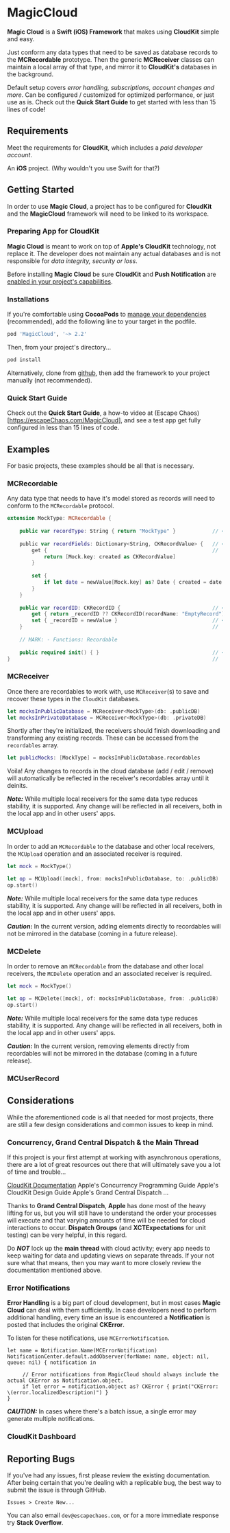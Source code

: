 # MagicCloud

**Magic Cloud** is a **Swift (iOS) Framework** that makes using **CloudKit** simple and easy.

Just conform any data types that need to be saved as database records to the **MCRecordable** prototype. Then the generic **MCReceiver** classes can maintain a local array of that type, and mirror it to **CloudKit's** databases in the background.

Default setup covers _error handling, subscriptions, account changes and more_. Can be configured / customized for optimized performance, or just use as is. Check out the **Quick Start Guide** to get started with less than 15 lines of code!

## Requirements

Meet the requirements for **CloudKit**, which includes a _paid developer account_.

An **iOS** project. (Why wouldn't you use Swift for that?)

## Getting Started

In order to use **Magic Cloud**, a project has to be configured for **CloudKit** and the **MagicCloud** framework will need to be linked to its workspace.

### Preparing App for CloudKit

**Magic Cloud** is meant to work on top of **Apple's CloudKit** technology, not replace it. The developer does not maintain any actual databases and is not responsible for _data integrity, security or loss_.

Before installing **Magic Cloud** be sure **CloudKit** and **Push Notification** are [enabled in your project's capabilities](https://developer.apple.com/library/content/documentation/DataManagement/Conceptual/CloudKitQuickStart/EnablingiCloudandConfiguringCloudKit/EnablingiCloudandConfiguringCloudKit.html).

### Installations

If you're comfortable using **CocoaPods** to [manage your dependencies](https://guides.cocoapods.org/using/getting-started.html) (recommended), add the following line to your target in the podfile. 

```ruby
pod 'MagicCloud', '~> 2.2'
```

Then, from your project's directory...

```bash
pod install
```

Alternatively, clone from [github](github.com/jalingo/MagicCloud), then add the framework to your project manually (not recommended).

### Quick Start Guide

Check out the **Quick Start Guide**, a how-to video at (Escape Chaos)[https://escapeChaos.com/MagicCloud], and see a test app get fully configured in less than 15 lines of code.

## Examples

For basic projects, these examples should be all that is necessary.

### MCRecordable

Any data type that needs to have it's model stored as records will need to conform to the `MCRecordable` protocol. 

```swift
extension MockType: MCRecordable {
    
    public var recordType: String { return "MockType" }            // <-- This string will serve as a CKRecordType.Name
    
    public var recordFields: Dictionary<String, CKRecordValue> {   // <-- This is where the properties that should be CKRecord   
        get {                                                      //     fields are updated / recovered. 
            return [Mock.key: created as CKRecordValue] 
        }
        
        set {
            if let date = newValue[Mock.key] as? Date { created = date }
        }
    }
    
    public var recordID: CKRecordID {                              // <-- This ID needs to be unique for each instance.
        get { return _recordID ?? CKRecordID(recordName: "EmptyRecord") }
        set { _recordID = newValue }                               // <-- This value needs to be saved when instances are
    }                                                              //     created from downloaded database records. 
    
    // MARK: - Functions: Recordable
    
    public required init() { }                                     // <-- This empty init is used to generate empty instances
}                                                                  //     that can then be overwritten from database records.
```

### MCReceiver

Once there are recordables to work with, use `MCReceiver`(s) to save and recover these types in the `CloudKit` databases.

```swift
let mocksInPublicDatabase = MCReceiver<MockType>(db: .publicDB)
let mocksInPrivateDatabase = MCReceiver<MockType>(db: .privateDB)
```

Shortly after they're initialized, the receivers should finish downloading and transforming any existing records. These can be accessed from the `recordables` array.

```swift
let publicMocks: [MockType] = mocksInPublicDatabase.recordables
```

Voila! Any changes to records in the cloud database (add / edit / remove) will automatically be reflected in the receiver's recordables array until it deinits.

***Note:***  While multiple local receivers for the same data type reduces stability, it is supported. Any change will be reflected in all receivers, both in the local app and in other users' apps.

### MCUpload

In order to add an `MCRecordable` to the database and other local receivers, the `MCUpload` operation and an associated receiver is required.

```swift
let mock = MockType()
 
let op = MCUpload([mock], from: mocksInPublicDatabase, to: .publicDB)
op.start()
```

***Note:***  While multiple local receivers for the same data type reduces stability, it is supported. Any change will be reflected in all receivers, both in the local app and in other users' apps.

***Caution:***  In the current version, adding elements directly to recordables will not be mirrored in the database (coming in a future release).

### MCDelete

In order to remove an `MCRecordable` from the database and other local receivers, the `MCDelete` operation and an associated receiver is required.

```swift
let mock = MockType()

let op = MCDelete([mock], of: mocksInPublicDatabase, from: .publicDB)
op.start()
```

***Note:***  While multiple local receivers for the same data type reduces stability, it is supported. Any change will be reflected in all receivers, both in the local app and in other users' apps.

***Caution:***  In the current version, removing elements directly from recordables will not be mirrored in the database (coming in a future release).

### MCUserRecord

## Considerations

While the aforementioned code is all that needed for most projects, there are still a few design considerations and common issues to keep in mind.

### Concurrency, Grand Central Dispatch & the Main Thread

If this project is your first attempt at working with asynchronous operations, there are a lot of great resources out there that will ultimately save you a lot of time and trouble...

[CloudKit Documentation](https://developer.apple.com/documentation/cloudkit)
Apple's Concurrency Programming Guide
Apple's CloudKit Design Guide
Apple's Grand Central Dispatch ...

Thanks to **Grand Central Dispatch**, **Apple** has done most of the heavy lifting for us, but you will still have to understand the order your processes will execute and that varying amounts of time will be needed for cloud interactions to occur. **Dispatch Groups** (and **XCTExpectations** for unit testing) can be very helpful, in this regard.

Do ***NOT*** lock up the **main thread** with cloud activity; every app needs to keep waiting for data and updating views on separate threads. If your not sure what that means, then you may want to more closely review the documentation mentioned above.

### Error Notifications

**Error Handling** is a big part of cloud development, but in most cases **Magic Cloud** can deal with them sufficiently. In case developers need to perform additional handling, every time an issue is encountered a **Notification** is posted that includes the original **CKError**.

To listen for these notifications, use `MCErrorNotification`.

```
let name = Notification.Name(MCErrorNotification)
NotificationCenter.default.addObserver(forName: name, object: nil, queue: nil) { notification in

     // Error notifications from MagicCloud should always include the actual CKError as Notification.object.
     if let error = notification.object as? CKError { print("CKError: \(error.localizedDescription)") }
}
```

***CAUTION:***  In cases where there's a batch issue, a single error may generate multiple notifications.

### CloudKit Dashboard

## Reporting Bugs

If you've had any issues, first please review the existing documentation. After being certain that you're dealing with a replicable bug, the best way to submit the issue is through GitHub.

```
Issues > Create New...
```

You can also email `dev@escapechaos.com`, or for a more immediate response try **Stack Overflow**.
